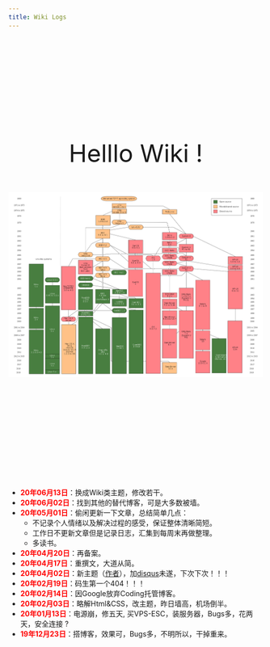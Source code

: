 ```yaml
---
title: Wiki Logs
---
```


<br><br><br><br><br><br><br><br><br><br><br>



<center><font size=8>Helllo Wiki !</font></center>
<br><br>

![](../img/2012px-Unix_history-simple.svg.png)

<br><br><br><br><br><br><br><br><br><br><br>

+ <font color="red">**20年06月13日**</font>：换成Wiki类主题，修改若干。
+ <font color="red">**20年06月02日**</font>：找到其他的替代博客，可是大多数被墙。
+ <font color="red">**20年05月01日**</font>：偷闲更新一下文章，总结简单几点：
  + 不记录个人情绪以及解决过程的感受，保证整体清晰简短。 
  + 工作日不更新文章但是记录日志，汇集到每周末再做整理。
  + 多读书。
+ <font color="red">**20年04月20日**</font>：再备案。
+ <font color="red">**20年04月17日**</font>：重撰文，大道从简。
+ <font color="red">**20年04月02日**</font>：新主题（[作者](https://github.com/aircloud)），加[disqus](https://lfhdfs.disqus.com/admin/install/platforms/universalcode/)未遂，下次下次！！！
+ <font color="red">**20年02月19日**</font>：码生第一个404！！！
+ <font color="red">**20年02月14日**</font>：因Google放弃Coding托管博客。
+ <font color="red">**20年02月03日**</font>：略解Html&CSS，改主题，昨日墙高，机场倒半。
+ <font color="red">**20年01月13日**</font>：电源崩，修五天,  买VPS-ESC，装服务器，Bugs多，花两天，安全连接 ? 
+ <font color="red">**19年12月23日**</font>：搭博客，效果可，Bugs多，不明所以，干掉重来。

<br><br><br>

